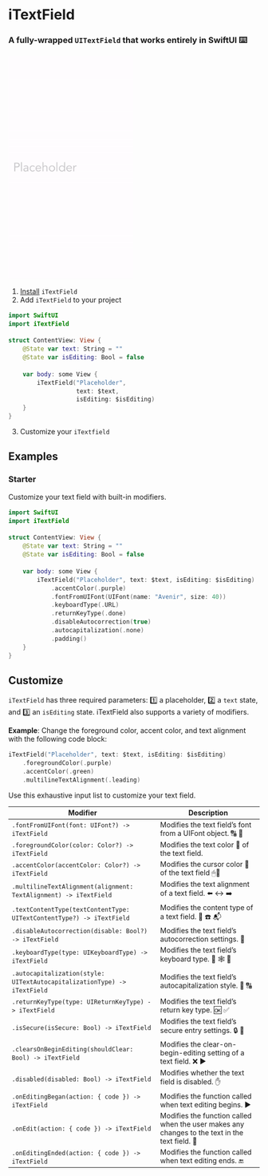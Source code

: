 # iTextField

### A fully-wrapped `UITextField` that works entirely in SwiftUI ⌨️

<img src="Demo/iTextFieldDemo1Light.gif" alt="drawing" width="250"/>

1. [Install](https://github.com/benjaminsage/iTextField/blob/main/INSTALL.md) `iTextField`
2. Add `iTextField` to your project
```swift
import SwiftUI
import iTextField

struct ContentView: View {
    @State var text: String = ""
    @State var isEditing: Bool = false

    var body: some View {
        iTextField("Placeholder",
                   text: $text,
                   isEditing: $isEditing)
    }
}
```
3. Customize your `iTextfield`


## Examples
### Starter
Customize your text field with built-in modifiers.
```swift
import SwiftUI
import iTextField

struct ContentView: View {
    @State var text: String = ""
    @State var isEditing: Bool = false

    var body: some View {
        iTextField("Placeholder", text: $text, isEditing: $isEditing)
            .accentColor(.purple)
            .fontFromUIFont(UIFont(name: "Avenir", size: 40))
            .keyboardType(.URL)
            .returnKeyType(.done)
            .disableAutocorrection(true)
            .autocapitalization(.none)
            .padding()
    }
}
```


## Customize
`iTextField` has three required parameters: 1️⃣ a placeholder, 2️⃣ a `text` state, and 3️⃣ an `isEditing` state. iTextField also supports a variety of modifiers.

**Example**: Change the foreground color, accent color, and text alignment with the following code block:
```swift
iTextField("Placeholder", text: $text, isEditing: $isEditing)
    .foregroundColor(.purple)
    .accentColor(.green)
    .multilineTextAlignment(.leading)
```

Use this exhaustive input list to customize your text field.

Modifier | Description
--- | ---
`.fontFromUIFont(font: UIFont?) -> iTextField` | Modifies the text field’s font from a UIFont object. 🔠 🔡
`.foregroundColor(color: Color?) -> iTextField` | Modifies the text color 🎨 of the text field.
`.accentColor(accentColor: Color?) -> iTextField` | Modifies the cursor color 🌈 of the text field 🖱💬
`.multilineTextAlignment(alignment: TextAlignment) -> iTextField` | Modifies the text alignment of a text field. ⬅️ ↔️ ➡️
`.textContentType(textContentType: UITextContentType?) -> iTextField` | Modifies the content type of a text field. 📧 ☎️ 📬
`.disableAutocorrection(disable: Bool?) -> iTextField` | Modifies the text field’s autocorrection settings. 💬
`.keyboardType(type: UIKeyboardType) -> iTextField` | Modifies the text field’s keyboard type. 📩 🕸 🧒
`.autocapitalization(style: UITextAutocapitalizationType) -> iTextField` | Modifies the text field’s autocapitalization style. 🔡 🔠
`.returnKeyType(type: UIReturnKeyType) -> iTextField` | Modifies the text field’s return key type. 🆗 ✅
`.isSecure(isSecure: Bool) -> iTextField` | Modifies the text field’s secure entry settings. 🔒 🚨
`.clearsOnBeginEditing(shouldClear: Bool) -> iTextField` | Modifies the clear-on-begin-editing setting of a text field. ❌ ▶️
`.disabled(disabled: Bool) -> iTextField` | Modifies whether the text field is disabled. ✋
`.onEditingBegan(action: { code }) -> iTextField` | Modifies the function called when text editing begins. ▶️
`.onEdit(action: { code }) -> iTextField` | Modifies the function called when the user makes any changes to the text in the text field. 💬
`.onEditingEnded(action: { code }) -> iTextField` | Modifies the function called when text editing ends. 🔚